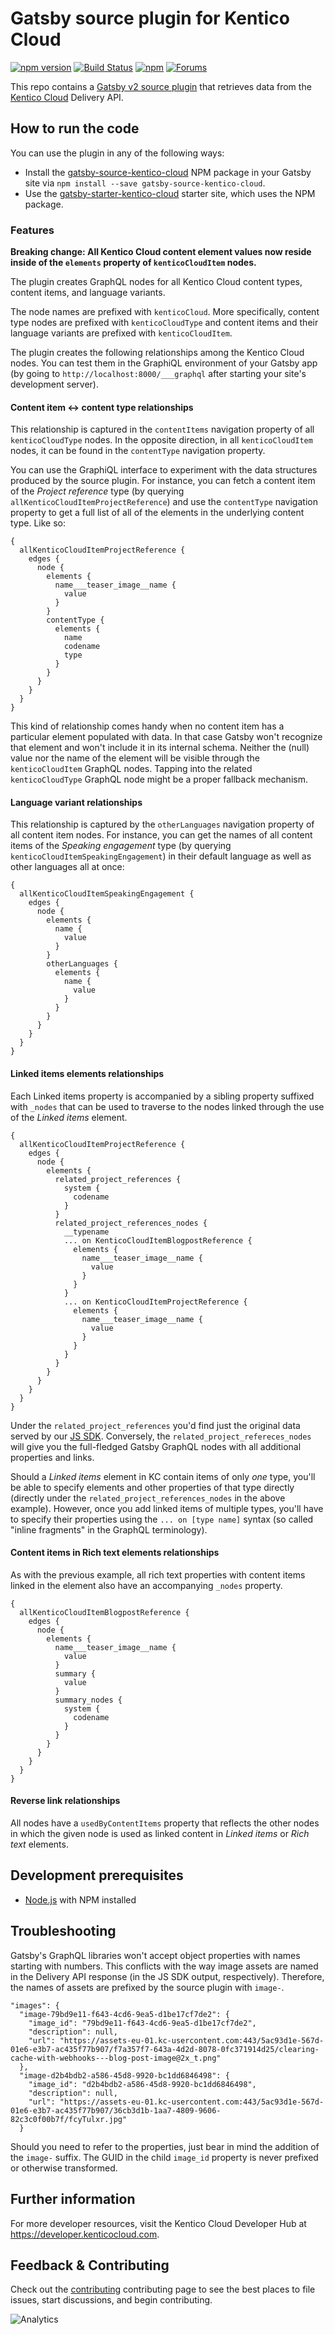 # Gatsby source plugin for Kentico Cloud
[![npm version](https://badge.fury.io/js/gatsby-source-kentico-cloud.svg)](https://www.npmjs.com/package/gatsby-source-kentico-cloud)
[![Build Status](https://api.travis-ci.org/Kentico/gatsby-source-kentico-cloud.svg?branch=master)](https://travis-ci.org/Kentico/gatsby-source-kentico-cloud)
[![npm](https://img.shields.io/npm/dt/gatsby-source-kentico-cloud.svg)](https://www.npmjs.com/package/gatsby-source-kentico-cloud)
[![Forums](https://img.shields.io/badge/chat-on%20forums-orange.svg)](https://forums.kenticocloud.com)

This repo contains a [Gatsby v2 source plugin](https://www.gatsbyjs.org/docs/recipes/#sourcing-data) that retrieves data from the [Kentico Cloud](https://kenticocloud.com) Delivery API.

## How to run the code

You can use the plugin in any of the following ways:

* Install the [gatsby-source-kentico-cloud](https://www.npmjs.com/package/gatsby-source-kentico-cloud) NPM package in your Gatsby site via `npm install --save gatsby-source-kentico-cloud`.
* Use the [gatsby-starter-kentico-cloud](https://github.com/Kentico/gatsby-starter-kentico-cloud) starter site, which uses the NPM package.

### Features

**Breaking change: All Kentico Cloud content element values now reside inside of the `elements` property of `kenticoCloudItem` nodes.**

The plugin creates GraphQL nodes for all Kentico Cloud content types, content items, and language variants.

The node names are prefixed with `kenticoCloud`. More specifically, content type nodes are prefixed with `kenticoCloudType` and content items and their language variants are prefixed with `kenticoCloudItem`.

The plugin creates the following relationships among the Kentico Cloud nodes. You can test them in the GraphiQL environment of your Gatsby app (by going to `http://localhost:8000/___graphql` after starting your site's development server).

#### Content item <-> content type relationships

This relationship is captured in the `contentItems` navigation property of all `kenticoCloudType` nodes. In the opposite direction, in all `kenticoCloudItem` nodes, it can be found in the `contentType` navigation property.

You can use the GraphiQL interface to experiment with the data structures produced by the source plugin. For instance, you can fetch a content item of the *Project reference* type (by querying `allKenticoCloudItemProjectReference`) and use the `contentType` navigation property to get a full list of all of the elements in the underlying content type. Like so:

    {
      allKenticoCloudItemProjectReference {
        edges {
          node {
            elements {
              name___teaser_image__name {
                value
              }
            }
            contentType {
              elements {
              	name
                codename
                type
              }
            }
          }
        }
      }
    }

This kind of relationship comes handy when no content item has a particular element populated with data. In that case Gatsby won't recognize that element and won't include it in its internal schema. Neither the (null) value nor the name of the element will be visible through the `kenticoCloudItem` GraphQL nodes. Tapping into the related `kenticoCloudType` GraphQL node might be a proper fallback mechanism.

#### Language variant relationships

This relationship is captured by the `otherLanguages` navigation property of all content item nodes. For instance, you can get the names of all content items of the *Speaking engagement* type (by querying `kenticoCloudItemSpeakingEngagement`) in their default language as well as other languages all at once:

    {
      allKenticoCloudItemSpeakingEngagement {
        edges {
          node {
            elements {
              name {
                value
              }
            }
            otherLanguages {
              elements {
                name {
                  value
                }
              }
            }
          }
        }
      }
    }
    
#### Linked items elements relationships

Each Linked items property is accompanied by a sibling property suffixed with `_nodes` that can be used to traverse to the nodes linked through the use of the *Linked items* element.

    {
      allKenticoCloudItemProjectReference {
        edges {
          node {
            elements {
              related_project_references {
                system {
                  codename
                }
              }
              related_project_references_nodes {
                __typename
                ... on KenticoCloudItemBlogpostReference {
                  elements {
                    name___teaser_image__name {
                      value
                    }
                  }
                }
                ... on KenticoCloudItemProjectReference {
                  elements {
                    name___teaser_image__name {
                      value
                    }
                  }
                }
              }
            }
          }
        }
      }
    }

Under the `related_project_references` you'd find just the original data served by our [JS SDK](https://github.com/Enngage/kentico-cloud-js). Conversely, the `related_project_refereces_nodes` will give you the full-fledged Gatsby GraphQL nodes with all additional properties and links.

Should a *Linked items* element in KC contain items of only *one* type, you'll be able to specify elements and other properties of that type directly (directly under the `related_project_references_nodes` in the above example). However, once you add linked items of multiple types, you'll have to specify their properties using the `... on [type name]` syntax (so called "inline fragments" in the GraphQL terminology).

#### Content items in Rich text elements relationships

As with the previous example, all rich text properties with content items linked in the element also have an accompanying `_nodes` property.

    {
      allKenticoCloudItemBlogpostReference {
        edges {
          node {
            elements {
              name___teaser_image__name {
                value
              }
              summary {
                value
              }
              summary_nodes {
                system {
                  codename
                }
              }
            }
          }
        }
      }
    }

#### Reverse link relationships

All nodes have a `usedByContentItems` property that reflects the other nodes in which the given node is used as linked content in *Linked items* or *Rich text* elements.

## Development prerequisites

* [Node.js](https://nodejs.org/) with NPM installed

## Troubleshooting

Gatsby's GraphQL libraries won't accept object properties with names starting with numbers. This conflicts with the way image assets are named in the Delivery API response (in the JS SDK output, respectively). Therefore, the names of assets are prefixed by the source plugin with `image-`.

    "images": {
      "image-79bd9e11-f643-4cd6-9ea5-d1be17cf7de2": {
        "image_id": "79bd9e11-f643-4cd6-9ea5-d1be17cf7de2",
        "description": null,
        "url": "https://assets-eu-01.kc-usercontent.com:443/5ac93d1e-567d-01e6-e3b7-ac435f77b907/f7a357f7-643a-4d2d-8078-0fc371914d25/clearing-cache-with-webhooks---blog-post-image@2x_t.png"
      },
      "image-d2b4bdb2-a586-45d8-9920-bc1dd6846498": {
        "image_id": "d2b4bdb2-a586-45d8-9920-bc1dd6846498",
        "description": null,
        "url": "https://assets-eu-01.kc-usercontent.com:443/5ac93d1e-567d-01e6-e3b7-ac435f77b907/36cb3d1b-1aa7-4809-9606-82c3c0f00b7f/fcyTulxr.jpg"
      }

Should you need to refer to the properties, just bear in mind the addition of the `image-` suffix. The GUID in the child `image_id` property is never prefixed or otherwise transformed.

## Further information

For more developer resources, visit the Kentico Cloud Developer Hub at https://developer.kenticocloud.com.

## Feedback & Contributing

Check out the [contributing](https://github.com/Kentico/gatsby-source-kentico-cloud/blob/master/CONTRIBUTING.md) contributing page to see the best places to file issues, start discussions, and begin contributing.

![Analytics](https://kentico-ga-beacon.azurewebsites.net/api/UA-69014260-4/Kentico/gatsby-source-kentico-cloud?pixel)
